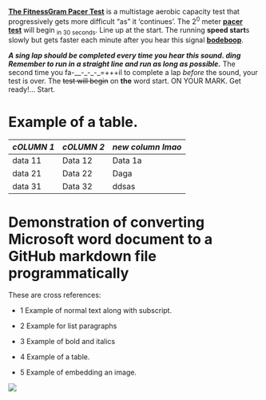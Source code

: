 [**The FitnessGram Pacer
Test**](https://www.urbandictionary.com/define.php?term=The%20FitnessGram%20Pacer%20Test) is
a multistage aerobic capacity test that progressively gets more
difficult “as” it ‘continues’. The 2<sup>0</sup> meter [**pacer
test**](https://www.urbandictionary.com/define.php?term=pacer%20test) will
begin <sub>in 30 seconds</sub>. Line up at the start. The running
**speed start**s slowly but gets faster each minute after you hear this
signal [**bodeboop**](https://www.urbandictionary.com/define.php?term=bodeboop).

***<span class="underline">A sing lap should be completed every time you
hear this sound. ding Remember to run in a straight line and run as long
as possible.</span>*** The second time you fa-\_\_-\_-\_-\_=+++il to
complete a lap *before* the sound<span class="underline">, your test is
over.</span> The <s>test will begin</s> on **the** word start. ON YOUR
MARK. Get ready\!… Start.

# Example of a table.

<table>
<thead>
<tr class="header">
<th><em>cOLUMN 1</em></th>
<th><em>cOLUMN 2</em></th>
<th><em>new column lmao</em></th>
</tr>
</thead>
<tbody>
<tr class="odd">
<td>data 11</td>
<td>Data 12</td>
<td>Data 1a</td>
</tr>
<tr class="even">
<td>data 21</td>
<td>Data 22</td>
<td>Daga</td>
</tr>
<tr class="odd">
<td>data 31</td>
<td>Data 32</td>
<td>ddsas</td>
</tr>
</tbody>
</table>

# Demonstration of converting Microsoft word document to a GitHub markdown file programmatically

These are cross references:

  - 1 Example of normal text along with subscript.

  - 2 Example for list paragraphs

  - 3 Example of bold and italics

  - 4 Example of a table.

  - 5 Example of embedding an image.

![](C:\\Users\\Raul\\Documents\\Repositories\\WordDocSync\\pics2/media/image1.jpeg)
